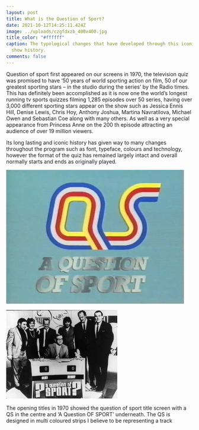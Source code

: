 ```yaml
---
layout: post
title: What is the Question of Sport?
date: 2021-10-12T14:25:11.424Z
image: ../uploads/czgfdxzb_400x400.jpg
title_color: "#ffffff"
caption: The typological changes that have developed through this iconic sports
  show history.
comments: false
---
```

Question of sport first appeared on our screens in 1970, the television quiz was promised to
have ‘50 years of world sporting action on film, 50 of our greatest sporting stars – in the
studio during the series’ by the Radio times. This has definitely been accomplished as it is
now one the world’s longest running tv sports quizzes filming 1,285 episodes over 50 series,
having over 3,000 different sporting stars appear on the show such as Jessica Ennis Hill,
Denise Lewis, Chris Hoy, Anthony Joshua, Martina Navratilova, Michael Owen and Sebastian
Coe along with many others. As well as a very special appearance from Princess Anne on the
200 th episode attracting an audience of over 19 million viewers.

Its long lasting and iconic history has given way to many changes throughout the program
such as font, typeface, colours and technology, however the format of the quiz has
remained largely intact and overall normally starts and ends as originally played.

![](../uploads/hqdefault.jpg)

![](../uploads/unnamed.jpg)

The opening titles in 1970 showed the question of sport title screen with a QS in the centre
and ‘A Question OF SPORT’ underneath. The QS is designed in multi coloured strips I believe
to be representing a track